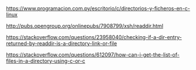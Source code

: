 https://www.programacion.com.py/escritorio/c/directorios-y-ficheros-en-c-linux

http://pubs.opengroup.org/onlinepubs/7908799/xsh/readdir.html

https://stackoverflow.com/questions/23958040/checking-if-a-dir-entry-returned-by-readdir-is-a-directory-link-or-file

https://stackoverflow.com/questions/612097/how-can-i-get-the-list-of-files-in-a-directory-using-c-or-c
